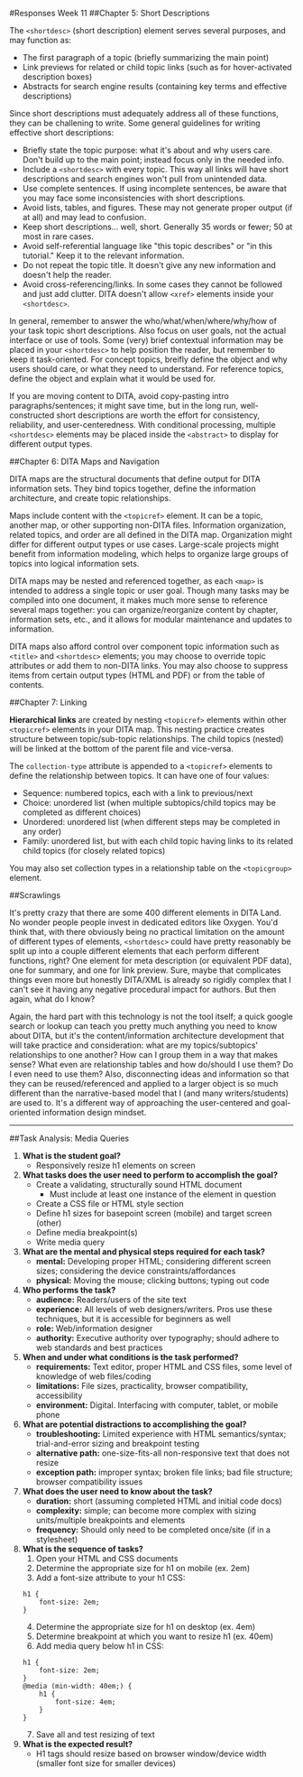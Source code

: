 #Responses Week 11
##Chapter 5: Short Descriptions

The `<shortdesc>` (short description) element serves several purposes, and may function as:

* The first paragraph of a topic (briefly summarizing the main point)
* Link previews for related or child topic links (such as for hover-activated description boxes)
* Abstracts for search engine results (containing key terms and effective descriptions)

Since short descriptions must adequately address all of these functions, they can be challening to write. Some general guidelines for writing effective short descriptions:

* Briefly state the topic purpose: what it's about and why users care. Don't build up to the main point; instead focus only in the needed info.
* Include a `<shortdesc>` with every topic. This way all links will have short descriptions and search engines won't pull from unintended data.
* Use complete sentences. If using incomplete sentences, be aware that you may face some inconsistencies with short descriptions.
* Avoid lists, tables, and figures. These may not generate proper output (if at all) and may lead to confusion.
* Keep short descriptions... well, short. Generally 35 words or fewer; 50 at most in rare cases.
* Avoid self-referential language like "this topic describes" or "in this tutorial." Keep it to the relevant information.
* Do not repeat the topic title. It doesn't give any new information and doesn't help the reader.
* Avoid cross-referencing/links. In some cases they cannot be followed and just add clutter. DITA doesn't allow `<xref>` elements inside your `<shortdesc>`.

In general, remember to answer the who/what/when/where/why/how of your task topic short descriptions. Also focus on user goals, not the actual interface or use of tools. Some (very) brief contextual information may be placed in your `<shortdesc>` to help position the reader, but remember to keep it task-oriented. For concept topics, breifly define the object and why users should care, or what they need to understand. For reference topics, define the object and explain what it would be used for.

If you are moving content to DITA, avoid copy-pasting intro paragraphs/sentences; it might save time, but in the long run, well-constructed short descriptions are worth the effort for consistency, reliability, and user-centeredness. With conditional processing, multiple `<shortdesc>` elements may be placed inside the `<abstract>` to display for different output types.

##Chapter 6: DITA Maps and Navigation

DITA maps are the structural documents that define output for DITA information sets. They bind topics together, define the information architecture, and create topic relationships.

Maps include content with the `<topicref>` element. It can be a topic, another map, or other supporting non-DITA files. Information organization, related topics, and order are all defined in the DITA map. Organization might differ for different output types or use cases. Large-scale projects might benefit from information modeling, which helps to organize large groups of topics into logical information sets.

DITA maps may be nested and referenced together, as each `<map>` is intended to address a single topic or user goal. Though many tasks may be compiled into one document, it makes much more sense to reference several maps together: you can organize/reorganize content by chapter, information sets, etc., and it allows for modular maintenance and updates to information.

DITA maps also afford control over component topic information such as `<title>` and `<shortdesc>` elements; you may choose to override topic attributes or add them to non-DITA links. You may also choose to suppress items from certain output types (HTML and PDF) or from the table of contents.

##Chapter 7: Linking

**Hierarchical links** are created by nesting `<topicref>` elements within other `<topicref>` elements in your DITA map. This nesting practice creates structure between topic/sub-topic relationships. The child topics (nested) will be linked at the bottom of the parent file and vice-versa.

The `collection-type` attribute is appended to a `<topicref>` elements to define the relationship between topics. It can have one of four values:

* Sequence: numbered topics, each with a link to previous/next
* Choice: unordered list (when multiple subtopics/child topics may be completed as different choices)
* Unordered: unordered list (when different steps may be completed in any order)
* Family: unordered list, but with each child topic having links to its related child topics (for closely related topics)

You may also set collection types in a relationship table on the `<topicgroup>` element.

##Scrawlings

It's pretty crazy that there are some 400 different elements in DITA Land. No wonder people people invest in dedicated editors like Oxygen. You'd think that, with there obviously being no practical limitation on the amount of different types of elements, `<shortdesc>` could have pretty reasonably be split up into a couple different elements that each perform different functions, right? One element for meta description (or equivalent PDF data), one for summary, and one for link preview. Sure, maybe that complicates things even more but honestly DITA/XML is already so rigidly complex that I can't see it having any negative procedural impact for authors. But then again, what do I know?

Again, the hard part with this technology is not the tool itself; a quick google search or lookup can teach you pretty much anything you need to know about DITA, but it's the content/information architecture development that will take practice and consideration: what are my topics/subtopics' relationships to one another? How can I group them in a way that makes sense? What even are relationship tables and how do/should I use them? Do I even need to use them? Also, disconnecting ideas and information so that they can be reused/referenced and applied to a larger object is so much different than the narrative-based model that I (and many writers/students) are used to. It's a different way of approaching the user-centered and goal-oriented information design mindset.

---

##Task Analysis: Media Queries

1. **What is the student goal?**
    * Responsively resize h1 elements on screen
2. **What tasks does the user need to perform to accomplish the goal?**
    * Create a validating, structurally sound HTML document
        * Must include at least one instance of the element in question
    * Create a CSS file or HTML style section
    * Define h1 sizes for basepoint screen (mobile) and target screen (other)
    * Define media breakpoint(s)
    * Write media query
3. **What are the mental and physical steps required for each task?**
    * **mental:** Developing proper HTML; considering different screen sizes; considering the device constraints/affordances
    * **physical:** Moving the mouse; clicking buttons; typing out code
4. **Who performs the task?**
    * **audience:** Readers/users of the site text
    * **experience:** All levels of web designers/writers. Pros use these techniques, but it is accessible for beginners as well
    * **role:** Web/information designer
    * **authority:** Executive authority over typography; should adhere to web standards and best practices
5. **When and under what conditions is the task performed?**
    * **requirements:** Text editor, proper HTML and CSS files, some level of knowledge of web files/coding
    * **limitations:** File sizes, practicality, browser compatibility, accessibility
    * **environment:** Digital. Interfacing with computer, tablet, or mobile phone
6. **What are potential distractions to accomplishing the goal?**
    * **troubleshooting:** Limited experience with HTML semantics/syntax; trial-and-error sizing and breakpoint testing
    * **alternative path:** one-size-fits-all non-responsive text that does not resize
    * **exception path:** improper syntax; broken file links; bad file structure; browser compatibility issues
7. **What does the user need to know about the task?**
    * **duration:** short (assuming completed HTML and initial code docs)
    * **complexity:** simple; can become more complex with sizing units/multiple breakpoints and elements
    * **frequency:** Should only need to be completed once/site (if in a stylesheet)
8. **What is the sequence of tasks?**
    1. Open your HTML and CSS documents
    2. Determine the appropriate size for h1 on mobile (ex. 2em)
    3. Add a font-size attribute to your h1 CSS:
    ```
    h1 {
        font-size: 2em;
    }
    ```
    4. Determine the appropriate size for h1 on desktop (ex. 4em)
    5. Determine breakpoint at which you want to resize h1 (ex. 40em)
    6. Add media query below h1 in CSS:
    ```
    h1 {
        font-size: 2em;
    }
    @media (min-width: 40em;) {
        h1 {
            font-size: 4em;
        }
    }
    ```
    7. Save all and test resizing of text
9. **What is the expected result?**
    * H1 tags should resize based on browser window/device width (smaller font size for smaller devices)